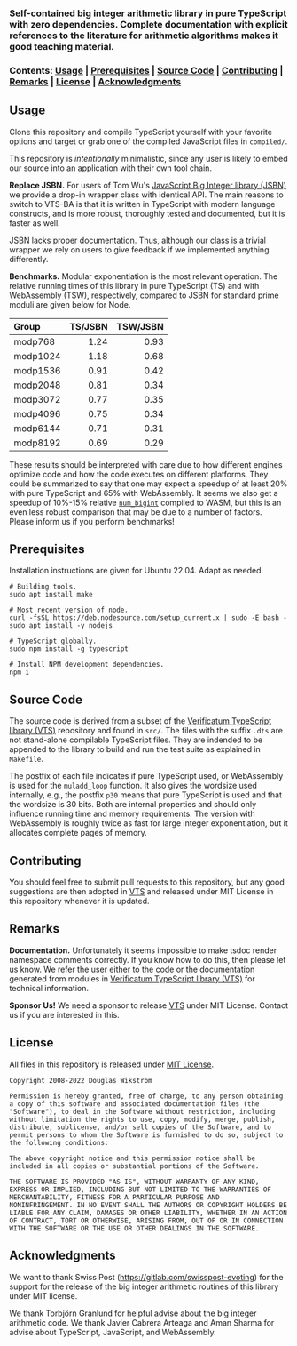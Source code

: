 
### Self-contained big integer arithmetic library in pure TypeScript with zero dependencies. Complete documentation with explicit references to the literature for arithmetic algorithms makes it good teaching material.

### Contents: [Usage](#usage) | [Prerequisites](#prerequisites) | [Source Code](#source-code) | [Contributing](#contributing) | [Remarks](#remarks) | [License](#license) | [Acknowledgments](#acknowledgments)

## Usage

Clone this repository and compile TypeScript yourself with your
favorite options and target or grab one of the compiled JavaScript
files in `compiled/`.

This repository is *intentionally* minimalistic, since any user is
likely to embed our source into an application with their own tool
chain.

**Replace JSBN.** For users of Tom Wu's [JavaScript Big Integer
library (JSBN)](http://www-cs-students.stanford.edu/~tjw/jsbn) we
provide a drop-in wrapper class with identical API. The main reasons
to switch to VTS-BA is that it is written in TypeScript with modern
language constructs, and is more robust, thoroughly tested and
documented, but it is faster as well.

JSBN lacks proper documentation. Thus, although our class is a trivial
wrapper we rely on users to give feedback if we implemented anything
differently.

**Benchmarks.** Modular exponentiation is the most relevant
operation. The relative running times of this library in pure
TypeScript (TS) and with WebAssembly (TSW), respectively, compared to
JSBN for standard prime moduli are given below for Node.

| Group | TS/JSBN | TSW/JSBN |
|:--|--:|--:|
| modp768 | 1.24 | 0.93 |
| modp1024 | 1.18 | 0.68 |
| modp1536 | 0.91 | 0.42 |
| modp2048 | 0.81 | 0.34 |
| modp3072 | 0.77 | 0.35 |
| modp4096 | 0.75 | 0.34 |
| modp6144 | 0.71 | 0.31 |
| modp8192 | 0.69 | 0.29 |

These results should be interpreted with care due to how different
engines optimize code and how the code executes on different
platforms. They could be summarized to say that one may expect a
speedup of at least 20% with pure TypeScript and 65% with
WebAssembly. It seems we also get a speedup of 10%-15% relative
[`num_bigint`](https://docs.rs/num-bigint/latest/num_bigint) compiled
to WASM, but this is an even less robust comparison that may be due to
a number of factors. Please inform us if you perform benchmarks!

## Prerequisites

Installation instructions are given for Ubuntu 22.04. Adapt as needed.

```
# Building tools.
sudo apt install make

# Most recent version of node.
curl -fsSL https://deb.nodesource.com/setup_current.x | sudo -E bash -
sudo apt install -y nodejs

# TypeScript globally.
sudo npm install -g typescript

# Install NPM development dependencies.
npm i

```

## Source Code

The source code is derived from a subset of the [Verificatum
TypeScript library
(VTS)](https://github.com/verificatum/verificatum-vts) repository and
found in `src/`. The files with the suffix `.dts` are not stand-alone
compilable TypeScript files. They are indended to be appended to the
library to build and run the test suite as explained in `Makefile`.

The postfix of each file indicates if pure TypeScript used, or
WebAssembly is used for the `muladd_loop` function. It also gives the
wordsize used internally, e.g., the postfix `p30` means that pure
TypeScript is used and that the wordsize is 30 bits. Both are internal
properties and should only influence running time and memory
requirements. The version with WebAssembly is roughly twice as fast
for large integer exponentiation, but it allocates complete pages of
memory.

## Contributing

You should feel free to submit pull requests to this repository, but
any good suggestions are then adopted in
[VTS](https://github.com/verificatum/verificatum-vts) and released
under MIT License in this repository whenever it is updated.

## Remarks

**Documentation.** Unfortunately it seems impossible to make tsdoc
render namespace comments correctly. If you know how to do this, then
please let us know. We refer the user either to the code or the
documentation generated from modules in [Verificatum TypeScript
library (VTS)](https://github.com/verificatum/verificatum-vts) for
technical information.

**Sponsor Us!** We need a sponsor to release
[VTS](https://github.com/verificatum/verificatum-vts) under MIT
License. Contact us if you are interested in this.

## License

All files in this repository is released under [MIT
License](https://mit-license.org).

```
Copyright 2008-2022 Douglas Wikstrom

Permission is hereby granted, free of charge, to any person obtaining
a copy of this software and associated documentation files (the
"Software"), to deal in the Software without restriction, including
without limitation the rights to use, copy, modify, merge, publish,
distribute, sublicense, and/or sell copies of the Software, and to
permit persons to whom the Software is furnished to do so, subject to
the following conditions:

The above copyright notice and this permission notice shall be
included in all copies or substantial portions of the Software.

THE SOFTWARE IS PROVIDED "AS IS", WITHOUT WARRANTY OF ANY KIND,
EXPRESS OR IMPLIED, INCLUDING BUT NOT LIMITED TO THE WARRANTIES OF
MERCHANTABILITY, FITNESS FOR A PARTICULAR PURPOSE AND
NONINFRINGEMENT. IN NO EVENT SHALL THE AUTHORS OR COPYRIGHT HOLDERS BE
LIABLE FOR ANY CLAIM, DAMAGES OR OTHER LIABILITY, WHETHER IN AN ACTION
OF CONTRACT, TORT OR OTHERWISE, ARISING FROM, OUT OF OR IN CONNECTION
WITH THE SOFTWARE OR THE USE OR OTHER DEALINGS IN THE SOFTWARE.
```

## Acknowledgments

We want to thank Swiss Post (https://gitlab.com/swisspost-evoting) for
the support for the release of the big integer arithmetic routines of
this library under MIT license.

We thank Torbjörn Granlund for helpful advise about the big integer
arithmetic code. We thank Javier Cabrera Arteaga and Aman Sharma for
advise about TypeScript, JavaScript, and WebAssembly.
